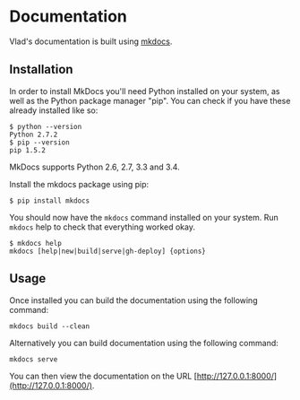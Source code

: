 <h1>Documentation</h1>

Vlad's documentation is built using [mkdocs](http://www.mkdocs.org). 

## Installation

In order to install MkDocs you'll need Python installed on your system, as well as the Python package manager "pip". You can check if you have these already installed like so:

    $ python --version
    Python 2.7.2
    $ pip --version
    pip 1.5.2

MkDocs supports Python 2.6, 2.7, 3.3 and 3.4.

Install the mkdocs package using pip:

    $ pip install mkdocs

You should now have the `mkdocs` command installed on your system. Run `mkdocs` help to check that everything worked okay.

    $ mkdocs help
    mkdocs [help|new|build|serve|gh-deploy] {options}

## Usage

Once installed you can build the documentation using the following command:

    mkdocs build --clean
    
Alternatively you can build documentation using the following command:

    mkdocs serve

You can then view the documentation on the URL [http://127.0.0.1:8000/](http://127.0.0.1:8000/).

